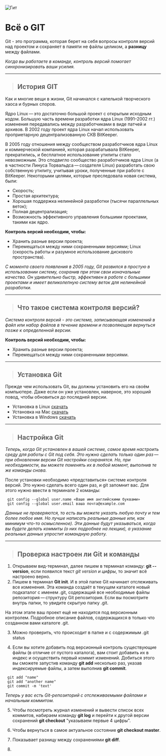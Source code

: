 ![Гит](https://st2.depositphotos.com/1610517/10046/i/450/depositphotos_100462908-stock-photo-hand-writing-git-commit.jpg)

# Всё о GIT 

Git - это программа, которая берет на себя вопросы контроля версий над проектом и сохраняет в памяти не файлы целиком, а **разницу** между файлами. 

*Когда вы работаете в команде, контроль версий помогает синхронизировать ваши усилия.*

___

>## История GIT

Как и многие вещи в жизни, Git начинался с капелькой творческого хаоса и бурных споров.

Ядро Linux — это достаточно большой проект с открытым исходным кодом. Большую часть времени разработки ядра Linux (1991–2002 гг.) изменения передавались между разработчиками в виде патчей и архивов. В 2002 году проект ядра Linux начал использовать проприетарную децентрализованную СКВ BitKeeper.

В 2005 году отношения между сообществом разработчиков ядра Linux и коммерческой компанией, которая разрабатывала BitKeeper, прекратились, и бесплатное использование утилиты стало невозможным. Это сподвигло сообщество разработчиков ядра Linux (а в частности Линуса Торвальдса — создателя Linux) разработать свою собственную утилиту, учитывая уроки, полученные при работе с BitKeeper. Некоторыми целями, которые преследовала новая система, были:

 * Скорость;
 * Простая архитектура;
 * Хорошая поддержка нелинейной разработки (тысячи параллельных веток);
 * Полная децентрализация;
 * Возможность эффективного управления большими проектами, такими как ядро.

**Контроль версий необходим, чтобы:**
* Хранить разные версии проекта;
* Перемещаться между ними сохраненными версиями;
Linux (скорость работы и разумное использование дискового пространства).

*С момента своего появления в 2005 году, Git развился в простую в использовании систему, сохранив при этом свои изначальные качества. Он удивительно быстр, эффективен в работе с большими проектами и имеет великолепную систему веток для нелинейной разработки.*

___

>## Что такое система контроля версий?

*Система контроля версий - это система, записывающая изменений в файл или набор файлов в течение времени и позволяющая вернуться позже к определенной версии.*

**Контроль версий необходим, чтобы:**
* Хранить разные версии проекта;
* Перемещаться между ними сохраненными версиями.

___

>## Установка Git

Прежде чем использовать Git, вы должны установить его на своём компьютере. Даже если он уже установлен, наверное, это хороший повод, чтобы обновиться до последней версии. 
 *  Установка в Linux
 [скачать](https://git-scm.com/download/linux)
 *  Установка на Mac
 [скачать](https://git-scm.com/download/mac)
 *  Установка в Windows
 [скачать](https://git-scm.com/download/win)

___

>## Настройка Git

*Теперь, когда Git установлен в вашей системе, самое время настроить среду для работы с Git под себя. Это нужно сделать только один раз — при обновлении версии Git настройки сохранятся. Но, при необходимости, вы можете поменять их в любой момент, выполнив те же команды снова.*

После установки необходимо «представиться» системе контроля версий. Это нужно сделать всего один раз, и git запомнит вас. Для этого нужно ввести в терминале 2 команды:

```
 git config --global user.name «Ваше имя английскими буквами»
 git config --global user.email ваша почта@example.com
```

*Данные не проверяются, то есть вы можете указать любую почту и тем более любое имя. Но лучше написать реальные данные или, как минимум что-то осмысленное). Эти данные будут указываться, когда вы будете делать коммиты (о них подробнее на лекции), а указание реальных данных упростит командную работу.*

___

>## Проверка настроен ли Git и команды

 1) Открываем вид-терминал, далее пишем в терминал команду: **git --version**, если появился текст *git version и цифры*, то значит всё настроено верно. 
 2) Пишем в терминал **Git init**. И в этой папке Git начинает отслеживать все изменения.  Эта команда создаёт в текущем каталоге новый подкаталог с именем .git, содержащий все необходимые файлы репозитория — структуру Git репозитория. Если вы посмотрите внутрь папки, то увидите скрытую папку .git.

 На этом этапе ваш проект ещё не находится под версионным контролем. Подробное описание файлов, содержащихся в только что созданном вами каталоге .git. 

 3) Можно проверить, что происходит в папке и с содержимым .git status

 4) Если вы хотите добавить под версионный контроль существующие файлы (в отличие от пустого каталога), вам стоит добавить их в индекс и осуществить первый коммит изменений. Добиться этого вы сможете запустив команду **git add** несколько раз, указав индексируемые файлы, а затем выполнив **git commit**.

```
 git add "name"
 git add "another name"
 git commit -m 'text'
```
*Теперь у вас есть Git-репозиторий с отслеживаемыми файлами и начальным коммитом.*

5) Чтобы посмотреть журнал изменений и вывести список всех коммитов, набираем команду **git log** и перейти к другой версии сохранений **git checkout** "указываем первые 4 цифры".

6) Чтобы вернуться в самое актуальное состояние **git checkout master**.

7) Показывает разницу между сохранениями **git diff**.

8) 